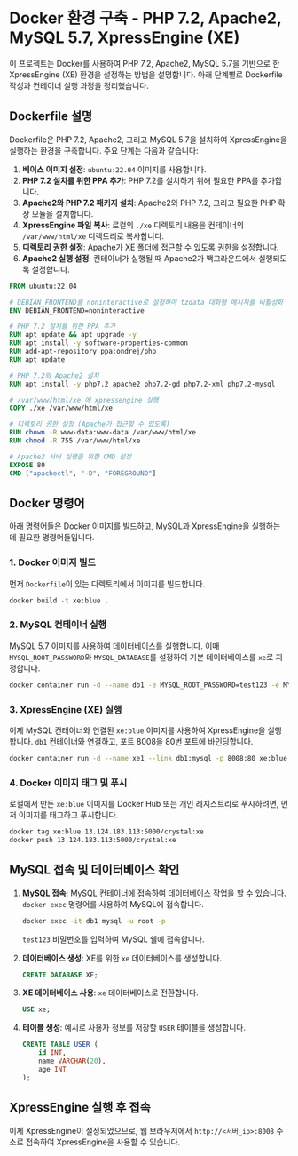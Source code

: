 # Docker 환경 구축 - PHP 7.2, Apache2, MySQL 5.7, XpressEngine (XE)

이 프로젝트는 Docker를 사용하여 PHP 7.2, Apache2, MySQL 5.7을 기반으로 한 XpressEngine (XE) 환경을 설정하는 방법을 설명합니다. 아래 단계별로 Dockerfile 작성과 컨테이너 실행 과정을 정리했습니다.

## Dockerfile 설명

Dockerfile은 PHP 7.2, Apache2, 그리고 MySQL 5.7을 설치하여 XpressEngine을 실행하는 환경을 구축합니다. 주요 단계는 다음과 같습니다:

1. **베이스 이미지 설정**: `ubuntu:22.04` 이미지를 사용합니다.
2. **PHP 7.2 설치를 위한 PPA 추가**: PHP 7.2를 설치하기 위해 필요한 PPA를 추가합니다.
3. **Apache2와 PHP 7.2 패키지 설치**: Apache2와 PHP 7.2, 그리고 필요한 PHP 확장 모듈을 설치합니다.
4. **XpressEngine 파일 복사**: 로컬의 `./xe` 디렉토리 내용을 컨테이너의 `/var/www/html/xe` 디렉토리로 복사합니다.
5. **디렉토리 권한 설정**: Apache가 XE 폴더에 접근할 수 있도록 권한을 설정합니다.
6. **Apache2 실행 설정**: 컨테이너가 실행될 때 Apache2가 백그라운드에서 실행되도록 설정합니다.

```dockerfile
FROM ubuntu:22.04

# DEBIAN_FRONTEND를 noninteractive로 설정하여 tzdata 대화형 메시지를 비활성화
ENV DEBIAN_FRONTEND=noninteractive

# PHP 7.2 설치를 위한 PPA 추가
RUN apt update && apt upgrade -y
RUN apt install -y software-properties-common
RUN add-apt-repository ppa:ondrej/php
RUN apt update

# PHP 7.2와 Apache2 설치
RUN apt install -y php7.2 apache2 php7.2-gd php7.2-xml php7.2-mysql

# /var/www/html/xe 에 xpressengine 실행
COPY ./xe /var/www/html/xe

# 디렉토리 권한 설정 (Apache가 접근할 수 있도록)
RUN chown -R www-data:www-data /var/www/html/xe
RUN chmod -R 755 /var/www/html/xe

# Apache2 서버 실행을 위한 CMD 설정
EXPOSE 80
CMD ["apachectl", "-D", "FOREGROUND"]
```

## Docker 명령어

아래 명령어들은 Docker 이미지를 빌드하고, MySQL과 XpressEngine을 실행하는 데 필요한 명령어들입니다.

### 1. Docker 이미지 빌드

먼저 `Dockerfile`이 있는 디렉토리에서 이미지를 빌드합니다.

```bash
docker build -t xe:blue .
```

### 2. MySQL 컨테이너 실행

MySQL 5.7 이미지를 사용하여 데이터베이스를 실행합니다. 이때 `MYSQL_ROOT_PASSWORD`와 `MYSQL_DATABASE`를 설정하여 기본 데이터베이스를 `xe`로 지정합니다.

```bash
docker container run -d --name db1 -e MYSQL_ROOT_PASSWORD=test123 -e MYSQL_DATABASE=xe mysql:5.7
```

### 3. XpressEngine (XE) 실행

이제 MySQL 컨테이너와 연결된 `xe:blue` 이미지를 사용하여 XpressEngine을 실행합니다. `db1` 컨테이너와 연결하고, 포트 8008을 80번 포트에 바인딩합니다.

```bash
docker container run -d --name xe1 --link db1:mysql -p 8008:80 xe:blue
```

### 4. Docker 이미지 태그 및 푸시

로컬에서 만든 `xe:blue` 이미지를 Docker Hub 또는 개인 레지스트리로 푸시하려면, 먼저 이미지를 태그하고 푸시합니다.

```bash
docker tag xe:blue 13.124.183.113:5000/crystal:xe
docker push 13.124.183.113:5000/crystal:xe
```

## MySQL 접속 및 데이터베이스 확인

1. **MySQL 접속**: MySQL 컨테이너에 접속하여 데이터베이스 작업을 할 수 있습니다. `docker exec` 명령어를 사용하여 MySQL에 접속합니다.

    ```bash
    docker exec -it db1 mysql -u root -p
    ```

    `test123` 비밀번호를 입력하여 MySQL 쉘에 접속합니다.

2. **데이터베이스 생성**: XE를 위한 `xe` 데이터베이스를 생성합니다.

    ```sql
    CREATE DATABASE XE;
    ```

3. **XE 데이터베이스 사용**: `xe` 데이터베이스로 전환합니다.

    ```sql
    USE xe;
    ```

4. **테이블 생성**: 예시로 사용자 정보를 저장할 `USER` 테이블을 생성합니다.

    ```sql
    CREATE TABLE USER (
        id INT,
        name VARCHAR(20),
        age INT
    );
    ```

## XpressEngine 실행 후 접속

이제 XpressEngine이 설정되었으므로, 웹 브라우저에서 `http://<서버_ip>:8008` 주소로 접속하여 XpressEngine을 사용할 수 있습니다.
